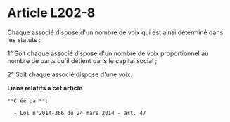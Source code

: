 # Article L202-8

Chaque associé dispose d'un nombre de voix qui est ainsi déterminé dans les statuts : 

1° Soit chaque associé dispose d'un nombre de voix proportionnel au nombre de parts qu'il détient dans le capital social ; 

2° Soit chaque associé dispose d'une voix.

**Liens relatifs à cet article**

	**Créé par**:

	  - Loi n°2014-366 du 24 mars 2014 - art. 47
